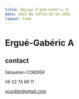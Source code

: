 ```yaml
---
title: Équipe Ergué-Gabéric A
date: 2025-06-19T14:29:19.245Z
layout: team
---
```


# Ergué-Gabéric A



## contact 

Sébastien CORDIER

06 22 74 86 11

scordier@gmail.com

